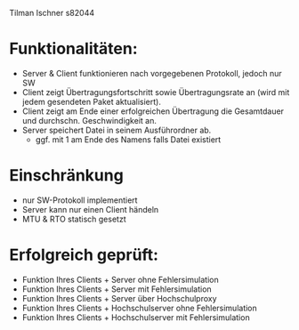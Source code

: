 Tilman Ischner 
s82044
# Funktionalitäten:
- Server & Client funktionieren nach vorgegebenen Protokoll, jedoch nur SW
- Client zeigt Übertragungsfortschritt sowie Übertragungsrate an (wird mit jedem gesendeten Paket aktualisiert). 
- Client zeigt am Ende einer erfolgreichen Übertragung die Gesamtdauer und durchschn. Geschwindigkeit an.
- Server speichert Datei in seinem Ausführordner ab.
  - ggf. mit 1 am Ende des Namens falls Datei existiert

# Einschränkung
- nur SW-Protokoll implementiert
- Server kann nur einen Client händeln
- MTU & RTO statisch gesetzt

# Erfolgreich geprüft:  

- Funktion Ihres Clients + Server ohne Fehlersimulation
- Funktion Ihres Clients + Server mit Fehlersimulation
- Funktion Ihres Clients + Server über Hochschulproxy
- Funktion Ihres Clients + Hochschulserver ohne Fehlersimulation
- Funktion Ihres Clients + Hochschulserver mit Fehlersimulation